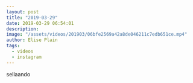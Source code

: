 ```yaml
---
layout: post
title: "2019-03-29"
date: 2019-03-29 06:54:01
description: 
image: "/assets/videos/201903/06bfe2569a42a8de046211c7edb651ce.mp4"
author: Elise Plain
tags: 
  - videos
  - instagram
---
```


sellaando
<p></p>
